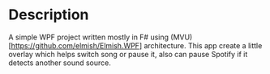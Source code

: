 # Description
A simple WPF project written mostly in F# using (MVU)[https://github.com/elmish/Elmish.WPF] architecture. 
This app create a little overlay which helps switch song or pause it, also can pause Spotify if it detects another sound source.